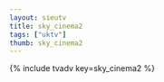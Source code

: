```yaml
--- 
layout: sieutv
title: sky_cinema2
tags: ["uktv"]
thumb: sky_cinema2
---
```

{% include tvadv key=sky_cinema2 %}

